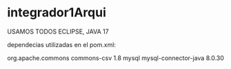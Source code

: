# integrador1Arqui

USAMOS TODOS ECLIPSE, JAVA 17

dependecias utilizadas en el pom.xml:

<dependencies>
	<!-- aca las dependencias -->
	<dependency>
		<groupId>org.apache.commons</groupId>
		<artifactId>commons-csv</artifactId>
		<version>1.8</version>
	</dependency>
	<dependency>
		<groupId>mysql</groupId>
		<artifactId>mysql-connector-java</artifactId>
		<version>8.0.30</version>
	</dependency>
</dependencies>